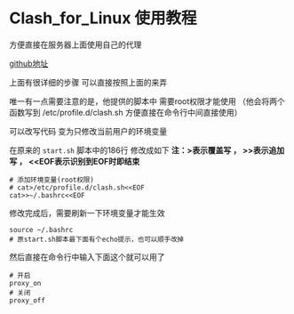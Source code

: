 # Clash_for_Linux 使用教程

方便直接在服务器上面使用自己的代理

[github地址](https://github.com/wanhebin/clash-for-linux)

上面有很详细的步骤 可以直接按照上面的来弄

唯一有一点需要注意的是，他提供的脚本中 需要root权限才能使用 
（他会将两个函数写到 /etc/profile.d/clash.sh 方便直接在命令行中间直接使用）

可以改写代码 变为只修改当前用户的环境变量

在原来的 `start.sh` 脚本中的186行 修改成如下
**注：>表示覆盖写  ，  >>表示追加写 ， <<EOF表示识别到EOF时即结束**
```shell
# 添加环境变量(root权限)
# cat>/etc/profile.d/clash.sh<<EOF
cat>>~/.bashrc<<EOF

```

修改完成后，需要刷新一下环境变量才能生效
```shell
source ~/.bashrc
# 原start.sh脚本最下面有个echo提示，也可以顺手改掉
```

然后直接在命令行中输入下面这个就可以用了
```shell
# 开启
proxy_on
# 关闭
proxy_off
```